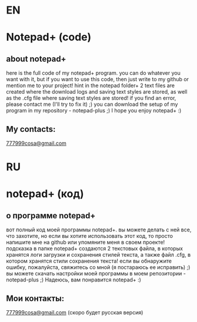 # EN
# Notepad+ (code)
## about notepad+
here is the full code of my notepad+ program.
you can do whatever you want with it, but if you want to use this code, then just write to my github or mention me to your project!
hint in the notepad folder+ 2 text files are created where the download logs and saving text styles are stored, as well as the .cfg file where saving text styles are stored! if you find an error, please contact me (I'll try to fix it) ;)
you can download the setup of my program in my repository - notepad-plus ;)
I hope you enjoy notepad+ :)

## My contacts:
777999cosa@gmail.com

# RU
# notepad+ (код)
## о программе notepad+
вот полный код моей программы notepad+.
вы можете делать с ней все, что захотите, но если вы хотите использовать этот код, то просто напишите мне на github или упомяните меня в своем проекте!
подсказка в папке notepad+ создаются 2 текстовых файла, в которых хранятся логи загрузки и сохранения стилей текста, а также файл .cfg, в котором хранятся стили сохранения текста! если вы обнаружите ошибку, пожалуйста, свяжитесь со мной (я постараюсь ее исправить) ;)
вы можете скачать настройки моей программы в моем репозитории - notepad-plus ;)
Надеюсь, вам понравится notepad+ :)

## Мои контакты:
777999cosa@gmail.com
(скоро будет русская версия)
